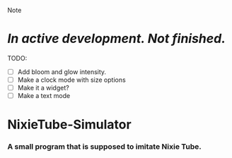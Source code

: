 > [!NOTE]
> # ***In active development. Not finished.***
> TODO:
> - [ ] Add bloom and glow intensity.
> - [ ] Make a clock mode with size options
> - [ ] Make it a widget?
> - [ ] Make a text mode

# NixieTube-Simulator
### A small program that is supposed to imitate Nixie Tube.
